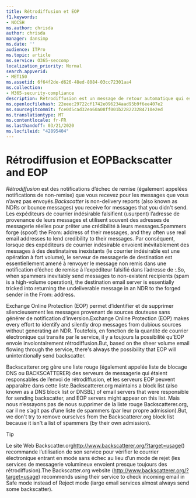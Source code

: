 ```yaml
---
title: Rétrodiffusion et EOP
f1.keywords:
- NOCSH
ms.author: chrisda
author: chrisda
manager: dansimp
ms.date: ''
audience: ITPro
ms.topic: article
ms.service: O365-seccomp
localization_priority: Normal
search.appverid:
- MET150
ms.assetid: 6f64f2de-d626-48ed-8084-03cc72301aa4
ms.collection:
- M365-security-compliance
description: Rétrodiffusion est un message de retour automatique qui est envoyé aux adresses e-mail falsifiées. Le BACKSCATTERER d’envoi d’un nuage identifie les serveurs qui envoient des messages rétrodiffusion (qui peuvent inclure de nombreuses sources de messagerie légitimes). Étant donné qu’il ne s’agit pas d’une liste de spammeurs, nous n’essayons pas de nous retirer du BACKSCATTERER.
ms.openlocfilehash: 22eeec29722cf1742e096234aad95b9f6ee407e2
ms.sourcegitcommit: fce0d5cad32ea60a08ff001b228223284710e2ed
ms.translationtype: MT
ms.contentlocale: fr-FR
ms.lasthandoff: 03/21/2020
ms.locfileid: "42895404"
---
```

# <a name="backscatter-and-eop"></a><span data-ttu-id="ef1f6-105">Rétrodiffusion et EOP</span><span class="sxs-lookup"><span data-stu-id="ef1f6-105">Backscatter and EOP</span></span>

<span data-ttu-id="ef1f6-106">*Rétrodiffusion* est des notifications d’échec de remise (également appelées notifications de non-remise) que vous recevez pour les messages que vous n’avez pas envoyés.</span><span class="sxs-lookup"><span data-stu-id="ef1f6-106">*Backscatter* is non-delivery reports (also known as NDRs or bounce messages) you receive for messages that you didn't send.</span></span> <span data-ttu-id="ef1f6-107">Les expéditeurs de courrier indésirable falsifient (usurpent) l’adresse de provenance de leurs messages et utilisent souvent des adresses de messagerie réelles pour prêter une crédibilité à leurs messages.</span><span class="sxs-lookup"><span data-stu-id="ef1f6-107">Spammers forge (spoof) the From: address of their messages, and they often use real email addresses to lend credibility to their messages.</span></span> <span data-ttu-id="ef1f6-108">Par conséquent, lorsque des expéditeurs de courrier indésirable envoient inévitablement des messages à des destinataires inexistants (le courrier indésirable est une opération à fort volume), le serveur de messagerie de destination est essentiellement amené à renvoyer le message non remis dans une notification d’échec de remise à l’expéditeur falsifié dans l’adresse de :.</span><span class="sxs-lookup"><span data-stu-id="ef1f6-108">So, when spammers inevitably send messages to non-existent recipients (spam is a high-volume operation), the destination email server is essentially tricked into returning the undeliverable message in an NDR to the forged sender in the From: address.</span></span>

<span data-ttu-id="ef1f6-109">Exchange Online Protection (EOP) permet d’identifier et de supprimer silencieusement les messages provenant de sources douteuse sans générer de notification d’inversion.</span><span class="sxs-lookup"><span data-stu-id="ef1f6-109">Exchange Online Protection (EOP) makes every effort to identify and silently drop messages from dubious sources without generating an NDR.</span></span> <span data-ttu-id="ef1f6-110">Toutefois, en fonction de la quantité de courrier électronique qui transite par le service, il y a toujours la possibilité qu’EOP envoie involontairement rétrodiffusion.</span><span class="sxs-lookup"><span data-stu-id="ef1f6-110">But, based on the sheer volume email flowing through the service, there's always the possibility that EOP will unintentionally send backscatter.</span></span>

<span data-ttu-id="ef1f6-111">Backscatterer.org gère une liste rouge (également appelée liste de blocage DNS ou BACKSCATTERER) des serveurs de messagerie qui étaient responsables de l’envoi de rétrodiffusion, et les serveurs EOP peuvent apparaître dans cette liste.</span><span class="sxs-lookup"><span data-stu-id="ef1f6-111">Backscatterer.org maintains a block list (also known as a DNS block list or DNSBL) of email servers that were responsible for sending backscatter, and EOP servers might appear on this list.</span></span> <span data-ttu-id="ef1f6-112">Mais nous n’essayons pas de nous supprimer de la liste rouge Backscatterer.org, car il ne s’agit pas d’une liste de spammers (par leur propre admission).</span><span class="sxs-lookup"><span data-stu-id="ef1f6-112">But, we don't try to remove ourselves from the Backscatterer.org block list because it isn't a list of spammers (by their own admission).</span></span>

> [!TIP]
> <span data-ttu-id="ef1f6-113">Le site Web Backscatter.org<http://www.backscatterer.org/?target=usage>() recommande l’utilisation de son service pour vérifier le courrier électronique entrant en mode sans échec au lieu d’un mode de rejet (les services de messagerie volumineux envoient presque toujours des rétrodiffusion).</span><span class="sxs-lookup"><span data-stu-id="ef1f6-113">The Backscatter.org website (<http://www.backscatterer.org/?target=usage>) recommends using their service to check incoming email in Safe mode instead of Reject mode (large email services almost always send some backscatter).</span></span>

